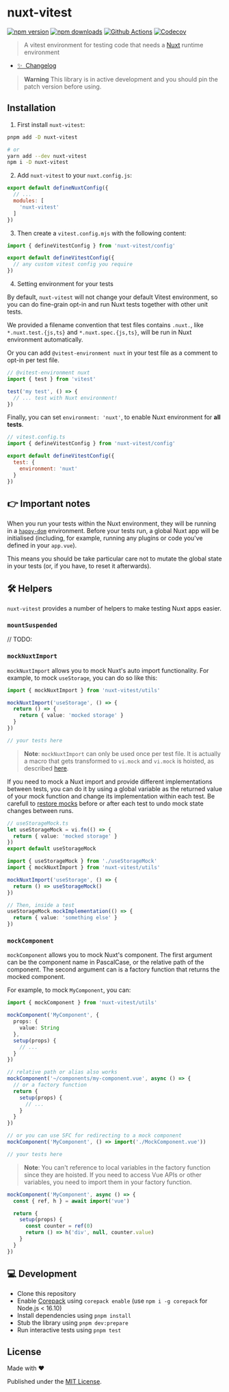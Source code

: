 # nuxt-vitest

[![npm version][npm-version-src]][npm-version-href]
[![npm downloads][npm-downloads-src]][npm-downloads-href]
[![Github Actions][github-actions-src]][github-actions-href]
[![Codecov][codecov-src]][codecov-href]

> A vitest environment for testing code that needs a [Nuxt](https://nuxt.com) runtime environment

- [✨ &nbsp;Changelog](https://github.com/danielroe/nuxt-vitest/blob/main/CHANGELOG.md)

> **Warning**
> This library is in active development and you should pin the patch version before using.

## Installation

1. First install `nuxt-vitest`:

```bash
pnpm add -D nuxt-vitest

# or
yarn add --dev nuxt-vitest
npm i -D nuxt-vitest
```

2. Add `nuxt-vitest` to your `nuxt.config.js`:

```js
export default defineNuxtConfig({
  // ...
  modules: [
    'nuxt-vitest'
  ]
})
```

3. Then create a `vitest.config.mjs` with the following content:

```js
import { defineVitestConfig } from 'nuxt-vitest/config'

export default defineVitestConfig({
  // any custom vitest config you require
})
```

4. Setting environment for your tests

By default, `nuxt-vitest` will not change your default Vitest environment, so you can do fine-grain opt-in and run Nuxt tests together with other unit tests.

We provided a filename convention that test files contains `.nuxt.`, like `*.nuxt.test.{js,ts}` and `*.nuxt.spec.{js,ts}`, will be run in Nuxt environment automatically.

Or you can add `@vitest-environment nuxt` in your test file as a comment to opt-in per test file.

```js
// @vitest-environment nuxt
import { test } from 'vitest'

test('my test', () => {
  // ... test with Nuxt environment!
})
```

Finally, you can set `environment: 'nuxt'`, to enable Nuxt environment for **all tests**.

```js
// vitest.config.ts
import { defineVitestConfig } from 'nuxt-vitest/config'

export default defineVitestConfig({
  test: {
    environment: 'nuxt'
  }
})
```

## 👉 Important notes

When you run your tests within the Nuxt environment, they will be running in a [`happy-dom`](https://github.com/capricorn86/happy-dom) environment. Before your tests run, a global Nuxt app will be initialised (including, for example, running any plugins or code you've defined in your `app.vue`).

This means you should be take particular care not to mutate the global state in your tests (or, if you have, to reset it afterwards).

## 🛠️ Helpers

`nuxt-vitest` provides a number of helpers to make testing Nuxt apps easier.

### `mountSuspended`

// TODO:

### `mockNuxtImport`

`mockNuxtImport` allows you to mock Nuxt's auto import functionality. For example, to mock `useStorage`, you can do so like this:

```ts
import { mockNuxtImport } from 'nuxt-vitest/utils'

mockNuxtImport('useStorage', () => {
  return () => {
    return { value: 'mocked storage' }
  }
})

// your tests here
```

> **Note**: `mockNuxtImport` can only be used once per test file. It is actually a macro that gets transformed to `vi.mock` and `vi.mock` is hoisted, as described [here](https://vitest.dev/api/vi.html#vi-mock).

If you need to mock a Nuxt import and provide different implementations between tests, you can do it by using a global variable as the returned value of your mock function and change its implementation within each test. Be carefull to [restore mocks](https://vitest.dev/api/mock.html#mockrestore) before or after each test to undo mock state changes between runs.

```ts
// useStorageMock.ts
let useStorageMock = vi.fn(() => {
  return { value: 'mocked storage' }
})
export default useStorageMock
```

```ts
import { useStorageMock } from './useStorageMock'
import { mockNuxtImport } from 'nuxt-vitest/utils'

mockNuxtImport('useStorage', () => {
  return () => useStorageMock()
})

// Then, inside a test
useStorageMock.mockImplementation(() => {
  return { value: 'something else' }
})
```

### `mockComponent`

`mockComponent` allows you to mock Nuxt's component. 
The first argument can be the component name in PascalCase, or the relative path of the component.
The second argument can is a factory function that returns the mocked component.

For example, to mock `MyComponent`, you can:

```ts
import { mockComponent } from 'nuxt-vitest/utils'

mockComponent('MyComponent', {
  props: {
    value: String
  },
  setup(props) {
    // ...
  }
})

// relative path or alias also works
mockComponent('~/components/my-component.vue', async () => {
  // or a factory function
  return {
    setup(props) {
      // ...
    }
  }
})

// or you can use SFC for redirecting to a mock component
mockComponent('MyComponent', () => import('./MockComponent.vue'))

// your tests here
```

> **Note**: You can't reference to local variables in the factory function since they are hoisted. If you need to access Vue APIs or other variables, you need to import them in your factory function.

```ts
mockComponent('MyComponent', async () => {
  const { ref, h } = await import('vue')

  return {
    setup(props) {
      const counter = ref(0)
      return () => h('div', null, counter.value)
    }
  }
})
```

## 💻 Development

- Clone this repository
- Enable [Corepack](https://github.com/nodejs/corepack) using `corepack enable` (use `npm i -g corepack` for Node.js < 16.10)
- Install dependencies using `pnpm install`
- Stub the library using `pnpm dev:prepare`
- Run interactive tests using `pnpm test`

## License

Made with ❤️

Published under the [MIT License](./LICENCE).

<!-- Badges -->

[npm-version-src]: https://img.shields.io/npm/v/nuxt-vitest?style=flat-square
[npm-version-href]: https://npmjs.com/package/nuxt-vitest
[npm-downloads-src]: https://img.shields.io/npm/dm/nuxt-vitest?style=flat-square
[npm-downloads-href]: https://npmjs.com/package/nuxt-vitest
[github-actions-src]: https://img.shields.io/github/actions/workflow/status/danielroe/nuxt-vitest/ci.yml?branch=main&style=flat-square
[github-actions-href]: https://github.com/danielroe/nuxt-vitest/actions?query=workflow%3Aci
[codecov-src]: https://img.shields.io/codecov/c/gh/danielroe/nuxt-vitest/main?style=flat-square
[codecov-href]: https://codecov.io/gh/danielroe/nuxt-vitest
